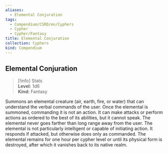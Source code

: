 ```yaml
---
aliases:
  - Elemental Conjuration
tags:
  - Compendium/CSRD/en/Cyphers
  - Cypher
  - Cypher/Fantasy
title: Elemental Conjuration
collection: Cyphers
kind: Compendium
---
```

## Elemental Conjuration  
>[!info] Stats  
> **Level:** 1d6  
> **Kind:** Fantasy
  
Summons an elemental creature (air, earth, fire, or water) that can understand the verbal commands of the user. Once the elemental is summoned, commanding it is not an action. It can make attacks or perform actions as ordered to the best of its abilities, but it cannot speak. The elemental never goes farther than long range away from the user.  The elemental is not particularly intelligent or capable of initiating action. It responds if attacked, but otherwise does only as commanded. The elemental remains for one hour per cypher level or until its physical form is destroyed, after which it vanishes back to its native realm.